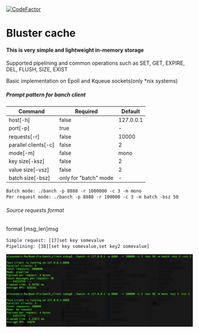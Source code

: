 [![CodeFactor](https://www.codefactor.io/repository/github/ssbug696/bluster_cache/badge/master)](https://www.codefactor.io/repository/github/ssbug696/bluster_cache/overview/master)

# Bluster cache
####  This is very simple and lightweight in-memory storage
Supported pipelining and common operations such as SET, GET, EXPIRE, DEL, FLUSH, SIZE, EXIST

Basic implementation on Epoll and Kqueue sockets(only *nix systems)

##### Prompt pattern for banch client 
| Command | Required| Default |
| ------ | ----- |------  |
|host[-h]|false|127.0.0.1|
|port[-p]|true|-|
|requests[-r]|false|10000|
|parallel clients[-c]|false|2|
|mode[-m]|false|mono|
|key size[-ksz]|false|2|
|value size[-vsz]|false|2|
|batch size[-bsz]|only for "batch" mode|-|

```
Batch mode: ./banch -p 8888 -r 1000000 -c 3 -m mono
Per request mode: ./banch -p 8888 -r 100000 -c 3 -m batch -bsz 50
```

###### Source requests format

format [msg_len]msg
```
Simple request: [17]set key somevalue
Pipelining: [38][set key somevalue,set key2 somevalue]
```

![Illustration](https://github.com/SSbug696/bluster_cache/blob/master/banch_client/img/img.png)
